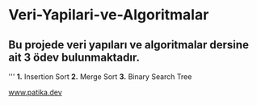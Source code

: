 ﻿# Veri-Yapilari-ve-Algoritmalar
## Bu projede veri yapıları ve algoritmalar dersine ait 3 ödev bulunmaktadır.
'''
**1.** Insertion Sort
**2.** Merge Sort
**3.** Binary Search Tree

www.patika.dev

